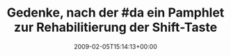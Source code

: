 ---
retweeted: false
source: <a href="http://twitter.com" rel="nofollow">Twitter Web Client</a>
entities:
  hashtags:
  - text: da
    indices:
    - '18'
    - '21'
  symbols: []
  user_mentions: []
  urls: []
display_text_range:
- '0'
- '106'
favorite_count: '0'
id_str: '1179916772'
truncated: false
retweet_count: '0'
id: '1179916772'
created_at: Thu Feb 05 15:14:13 +0000 2009
favorited: false
full_text: 'Gedenke, nach der #da ein Pamphlet zur Rehabilitierung der Shift-Taste
  in Instant Messengern zu verfassen.'
lang: de
tags:
- da
- pesos/twitter
date: '2009-02-05T15:14:13+00:00'
src: https://twitter.com/bascht/status/1179916772
original_url: https://twitter.com/bascht/status/1179916772
type: twitter_tweet
text: 'Gedenke, nach der #da ein Pamphlet zur Rehabilitierung der Shift-Taste in Instant
  Messengern zu verfassen.'
title: 'Gedenke, nach der #da ein Pamphlet zur Rehabilitierung der Shift-Taste '

---